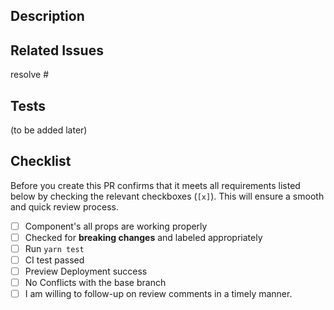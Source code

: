 ## Description

## Related Issues

resolve #

## Tests

(to be added later)

## Checklist

Before you create this PR confirms that it meets all requirements listed below by checking the relevant checkboxes (`[x]`). This will ensure a smooth and quick review process.

- [ ] Component's all props are working properly
- [ ] Checked for **breaking changes** and labeled appropriately
- [ ] Run `yarn test`
- [ ] CI test passed
- [ ] Preview Deployment success
- [ ] No Conflicts with the base branch
- [ ] I am willing to follow-up on review comments in a timely manner.
